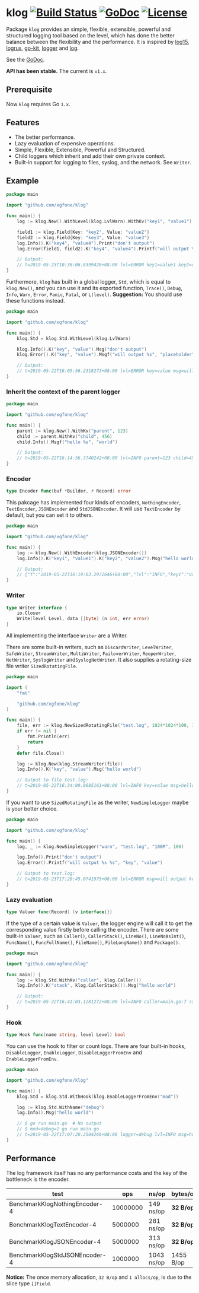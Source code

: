 # klog [![Build Status](https://travis-ci.org/xgfone/klog.svg?branch=master)](https://travis-ci.org/xgfone/klog) [![GoDoc](https://godoc.org/github.com/xgfone/klog?status.svg)](http://godoc.org/github.com/xgfone/klog) [![License](https://img.shields.io/badge/License-Apache%202.0-blue.svg?style=flat-square)](https://raw.githubusercontent.com/xgfone/klog/master/LICENSE)

Package `klog` provides an simple, flexible, extensible, powerful and structured logging tool based on the level, which has done the better balance between the flexibility and the performance. It is inspired by [log15](https://github.com/inconshreveable/log15), [logrus](https://github.com/sirupsen/logrus), [go-kit](https://github.com/go-kit/kit), [logger](https://github.com/xgfone/logger) and [log](https://github.com/go-playground/log).

See the [GoDoc](https://godoc.org/github.com/xgfone/klog).

**API has been stable.** The current is `v1.x`.


## Prerequisite

Now `klog` requires Go `1.x`.


## Features

- The better performance.
- Lazy evaluation of expensive operations.
- Simple, Flexible, Extensible, Powerful and Structured.
- Child loggers which inherit and add their own private context.
- Built-in support for logging to files, syslog, and the network. See `Writer`.


## Example

```go
package main

import "github.com/xgfone/klog"

func main() {
	log := klog.New().WithLevel(klog.LvlWarn).WithKv("key1", "value1")

	field1 := klog.Field{Key: "key2", Value: "value2"}
	field2 := klog.Field{Key: "key3", Value: "value3"}
	log.Info().K("key4", "value4").Print("don't output")
	log.Error(field1, field2).K("key4", "value4").Printf("will output %s", "placeholder")

	// Output:
	// t=2019-05-23T10:36:06.8399426+08:00 lvl=ERROR key1=value1 key2=value2 key3=value3 key4=value4 msg=will output placeholder
}
```

Furthermore, `klog` has built in a global logger, `Std`, which is equal to `klog.New()`, and you can use it and its exported function, `Trace()`, `Debug`, `Info`, `Warn`, `Error`, `Panic`, `Fatal`, or `L(level)`. **Suggestion:** You should use these functions instead.

```go
package main

import "github.com/xgfone/klog"

func main() {
	klog.Std = klog.Std.WithLevel(klog.LvlWarn)

	klog.Info().K("key", "value").Msg("don't output")
	klog.Error().K("key", "value").Msgf("will output %s", "placeholder")

	// Output:
	// t=2019-05-22T16:05:56.2318273+08:00 lvl=ERROR key=value msg=will output placeholder
}
```

### Inherit the context of the parent logger

```go
package main

import "github.com/xgfone/klog"

func main() {
	parent := klog.New().WithKv("parent", 123)
	child := parent.WithKv("child", 456)
	child.Info().Msgf("hello %s", "world")

	// Output:
	// t=2019-05-22T16:14:56.3740242+08:00 lvl=INFO parent=123 child=456 msg=hello world
}
```

### Encoder

```go
type Encoder func(buf *Builder, r Record) error
```

This pakcage has implemented four kinds of encoders, `NothingEncoder`, `TextEncoder`, `JSONEncoder` and `StdJSONEncoder`. It will use `TextEncoder` by default, but you can set it to others.

```go
package main

import "github.com/xgfone/klog"

func main() {
	log := klog.New().WithEncoder(klog.JSONEncoder())
	log.Info().K("key1", "value1").K("key2", "value2").Msg("hello world")

	// Output:
	// {"t":"2019-05-22T16:19:03.2972646+08:00","lvl":"INFO","key1":"value1","key2":"value2","msg":"hello world"}
}
```

### Writer

```go
type Writer interface {
	io.Closer
	Write(level Level, data []byte) (n int, err error)
}
```

All implementing the interface `Writer` are a Writer.

There are some built-in writers, such as `DiscardWriter`, `LevelWriter`, `SafeWriter`, `StreamWriter`, `MultiWriter`, `FailoverWriter`, `ReopenWriter`, `NetWriter`, `SyslogWriter` and`SyslogNetWriter`. It also supplies a rotating-size file writer `SizedRotatingFile`.

```go
package main

import (
	"fmt"

	"github.com/xgfone/klog"
)

func main() {
	file, err := klog.NewSizedRotatingFile("test.log", 1024*1024*100, 100)
	if err != nil {
		fmt.Println(err)
		return
	}
	defer file.Close()

	log := klog.New(klog.StreamWriter(file))
	log.Info().K("key", "value").Msg("hello world")

	// Output to file test.log:
	// t=2019-05-22T16:34:09.0685161+08:00 lvl=INFO key=value msg=hello world
}
```

If you want to use `SizedRotatingFile` as the writer, `NewSimpleLogger` maybe is your better choice.

```go
package main

import "github.com/xgfone/klog"

func main() {
	log, _ := klog.NewSimpleLogger("warn", "test.log", "100M", 100)

	log.Info().Print("don't output")
	log.Error().Printf("will output %s %s", "key", "value")

	// Output to test.log:
	// t=2019-05-23T17:20:45.0741975+08:00 lvl=ERROR msg=will output key value
}
```

### Lazy evaluation

```go
type Valuer func(Record) (v interface{})
```

If the type of a certain value is `Valuer`, the logger engine will call it to get the corresponding value firstly before calling the encoder. There are some built-in `Valuer`, such as `Caller()`, `CallerStack()`, `LineNo()`, `LineNoAsInt()`, `FuncName()`, `FuncFullName()`, `FileName()`, `FileLongName()` and `Package()`.


```go
package main

import "github.com/xgfone/klog"

func main() {
	log := klog.Std.WithKv("caller", klog.Caller())
	log.Info().K("stack", klog.CallerStack()).Msg("hello world")

	// Output:
	// t=2019-05-22T16:41:03.1281272+08:00 lvl=INFO caller=main.go:7 stack=[main.go:7] msg=hello world
}
```

### Hook

```go
type Hook func(name string, level Level) bool
```

You can use the hook to filter or count logs. There are four built-in hooks, `DisableLogger`, `EnableLogger`, `DisableLoggerFromEnv` and `EnableLoggerFromEnv`.

```go
package main

import "github.com/xgfone/klog"

func main() {
	klog.Std = klog.Std.WithHook(klog.EnableLoggerFromEnv("mod"))

	log := klog.Std.WithName("debug")
	log.Info().Msg("hello world")

	// $ go run main.go  # No output
	// $ mod=debug=1 go run main.go
	// t=2019-05-22T17:07:20.2504266+08:00 logger=debug lvl=INFO msg=hello world
}
```

## Performance

The log framework itself has no any performance costs and the key of the bottleneck is the encoder.

|  test   | ops | ns/op | bytes/op | allocs/op
|---------|-----|-------|----------|-----------
|BenchmarkKlogNothingEncoder-4     | 10000000  |  149 ns/op | **32 B/op** |  **1 allocs/op**
|BenchmarkKlogTextEncoder-4        |  5000000  |  281 ns/op | **32 B/op** |  **1 allocs/op**
|BenchmarkKlogJSONEncoder-4        |  5000000  |  313 ns/op | **32 B/op** |  **1 allocs/op**
|BenchmarkKlogStdJSONEncoder-4     |  1000000  | 1043 ns/op | 1455 B/op   | 22 allocs/op

**Notice:** The once memory allocation, `32 B/op` and `1 allocs/op`, is due to the slice type `[]Field`.
